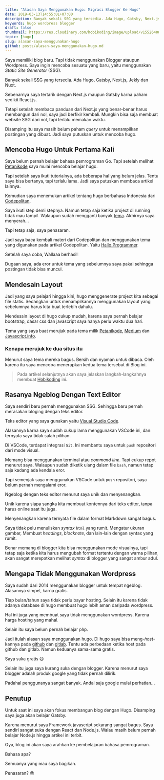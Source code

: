 ```yaml
---
title: "Alasan Saya Menggunakan Hugo: Migrasi Blogger Ke Hugo"
date: 2019-03-13T14:55:01+07:00
description: Banyak sekali SSG yang tersedia. Ada Hugo, Gatsby, Next.js, Jekly dan Nuxt. Bagaimana cara migrasi dari blogger ke hugo, alasan menggunakan hugo daripada wordpress, membuat blog dengan static site generator, blogging offline, kelebihan hugo, kelemahan blogger dan wordpress, Saya belum pernah belajar bahasa pemrograman Go tapi sangat mudah membuat Hugo tanpa terlebih dahulu belajar Go, digaan saya hugo tidak mau menampilkan postingan karena tema yang eror
keywords: hugo wordpress blogger
draft: false
thumbnail: https://res.cloudinary.com/hobikoding/image/upload/v1552640822/Hugo/hugo.png
topic: [hugo]
slug: alasan-saya-menggunakan-hugo
github: posts/alasan-saya-menggunakan-hugo.md
---
```


Saya memiliki blog baru. Tapi tidak menggunakan Blogger ataupun Wordpress. Saya ingin mencoba sesuatu yang baru, yaitu menggunakan _Static Site Generator_ (SSG).

Banyak sekali [SSG](https://medium.com/codingthesmartway-com-blog/top-static-site-generators-for-2019-26a4c8afcc05) yang tersedia. Ada Hugo, Gatsby, Next.js, Jekly dan Nuxt.

Sebenarnya saya tertarik dengan Next.js maupun Gatsby karna paham sedikit React.js.

Tetapi setelah membaca panduan dari Next.js yang benar-benar harus membangun dari nol, saya jadi berfikir kembali. Mungkin bisa saja membuat website SSG dari nol, tapi terlalu memakan waktu.

Disamping itu saya masih belum paham _query_ untuk menampilkan postingan yang dibuat. Jadi saya putuskan untuk mencoba hugo.

## Mencoba Hugo Untuk Pertama Kali

Saya belum pernah belajar bahasa pemrograman Go. Tapi setelah melihat [Petanikode](https://www.petanikode.com/membuat-blog-dengan-hugo/) saya mulai mencoba belajar hugo.

Tapi setelah saya ikuti tutorialnya, ada beberapa hal yang belum jelas. Tentu saya bisa bertanya, tapi terlalu lama. Jadi saya putuskan membaca artikel lainnya.

Kemudian saya menemukan artikel tentang hugo berbahasa Indonesia dari [Codepolitan](https://www.codepolitan.com/mudah-membuat-blog-dari-terminal-dengan-hugo-5a7eb3c03c225).

Saya ikuti step demi stepnya. Namun tetap saja ketika project di running tidak mau tampil. Walaupun sudah mengganti banyak [tema](https://themes.gohugo.io/). Akhirnya saya menyerah...

Tapi tetap saja, saya penasaran.

Jadi saya baca kembali materi dari Codepolitan dan menggunakan tema yang digunakan pada artikel Codepolitan. Yaitu [Hallo Programmer](https://themes.gohugo.io/hugo-hello-programmer-theme/).

Setelah saya coba, Wallaaa berhasil!

Dugaan saya, ada eror untuk tema yang sebelumnya saya pakai sehingga postingan tidak bisa muncul.

## Mendesain Layout

Jadi yang saya pelajari hingga kini, hugo menggenerate project kita sebagai file statis. Sedangkan untuk menampilkannya menggunakan layout yang sebelumnya harus kita buat terlebih dahulu.

Mendesain layout di hugo cukup mudah, karena saya pernah belajar bootstrap, dasar css dan javascript saya hanya perlu waktu dua hari.

Tema yang saya buat merujuk pada tema milik [Petanikode](https://www.petanikode.com/), [Medium](https://medium.com/) dan [Javascript.info](http://javascript.info).

### Kenapa merujuk ke dua situs itu

Menurut saya tema mereka bagus. Bersih dan nyaman untuk dibaca. Oleh karena itu saya mencoba menerapkan kedua tema tersebut di Blog ini.

> Pada artikel selanjutnya akan saya jelaskan langkah-langkahnya membuat [Hobikoding](https://www.hobikoding.com) ini.

## Rasanya Ngeblog Dengan Text Editor

Saya sendiri baru pernah menggunakan SSG. Sehingga baru pernah merasakan bloging dengan teks editor.

Teks editor yang saya gunakan yaitu [Visual Studio Code](https://code.visualstudio.com/).

Alasannya karna saya sudah cukup lama menggunakan VSCode ini, dan ternyata saya tidak salah pilihan.

Di VSCode, terdapat integrasi `Git`. Ini membantu saya untuk `push` repositori dari mode visual.

Memang bisa menggunakan terminal atau _command line_. Tapi cukup repot menurut saya. Walaupun sudah diketik ulang dalam file `bash`, namun tetap saja kadang ada kendala eror.

Tapi semenjak saya menggunakan VSCode untuk `push` repositori, saya belum pernah mengalami eror.

Ngeblog dengan teks editor menurut saya unik dan menyenangkan.

Unik karena siapa sangka kita membuat kontennya dari teks editor, tanpa harus online saat itu juga.

Menyenangkan karena ternyata file dalam format Markdown sangat bagus.

Saya tidak pelu menuliskan _syntax_ `html` yang rumit. Mengatur ukuran gambar, Membuat _headings_, _blocknote_, dan lain-lain dengan syntax yang rumit.

Benar memang di blogger kita bisa menggunakan mode visualnya, tapi tetap saja ketika kita harus mengubah format tertentu dengan warna pilihan, akan sangat merepotkan melihat _syntax_ di blogger yang sangat ambur adul.

## Mengapa Tidak Menggunakan Wordpress

Saya sudah dari 2014 menggunakan blogger untuk tempat ngeblog. Alasannya simpel, karna gratis.

Tiap bulan/tahun saya tidak perlu bayar hosting. Selain itu karena tidak adanya database di hugo membuat hugo lebih aman daripada wordpress.

Hal ini juga yang membuat saya tidak menggunakan wordpress. Karena harga hosting yang mahal.

Selain itu saya belum pernah belajar php.

Jadi itulah alasan saya menggunakan hugo. Di hugo saya bisa meng-_host_-kannya pada [github](https://github.com/) dan [gitlab](https://about.gitlab.com/). Tentu ada perbedaan ketika host pada github dan gitlab. Namun keduanya sama-sama gratis.

Saya suka gratis :smiley:

Selain itu juga saya kurang suka dengan blogger. Karena menurut saya blogger adalah produk google yang tidak pernah dilirik.

Padahal penggunanya sangat banyak. Andai saja google mulai perhatian...

## Penutup

Untuk saat ini saya akan fokus membangun blog dengan Hugo. Disamping saya juga akan belajar Gatsby.

Karena menurut saya Framework javascript sekarang sangat bagus. Saya sendiri sangat suka dengan React dan Node.js. Walau masih belum pernah belajar Node.js hingga artikel ini terbit.

Oya, blog ini akan saya arahkan ke pembelajaran bahasa pemrograman.

Bahasa apa?

Semuanya yang mau saya bagikan.

Penasaran? :stuck_out_tongue_winking_eye:

